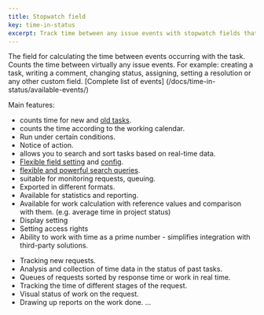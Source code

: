 ```yaml
---
title: Stopwatch field
key: time-in-status
excerpt: Track time between any issue events with stopwatch fields that support working calendars, real-time searches, flexible configurations, and comprehensive reporting capabilities.
---
```



The field for calculating the time between events occurring with the task.
Counts the time between virtually any issue events.
For example: creating a task, writing a comment, changing status, assigning, setting a resolution or any other custom field.
[Complete list of events] (/docs/time-in-status/available-events/)



Main features:
* counts time for new and [old tasks](/docs/time-in-status/restore-by-history/).
* counts the time according to the working calendar.
* Run under certain conditions.
* Notice of action.
* allows you to search and sort tasks based on real-time data.
* [Flexible field setting](/docs/time-in-status/stopwatch-field-settings/) and [config](/docs/time-in-status/stopwatch-configs/).
* [flexible and powerful search queries](/docs/time-in-status/stopwatch-field-jql/).
* suitable for monitoring requests, queuing.
* Exported in different formats.
* Available for statistics and reporting.
* Available for work calculation with reference values and comparison with them. (e.g. average time in project status)
* Display setting
* Setting access rights
* Ability to work with time as a prime number - simplifies integration with third-party solutions.

[comment]: <> (TODO <a href="/uploads/time-in-status/overview/fields-example-2.webp"><img src="/uploads/time-in-status/overview/fields-example-2.webp" style="width:100%;" loading="lazy"></a>)

* Tracking new requests.
* Analysis and collection of time data in the status of past tasks.
* Queues of requests sorted by response time or work in real time.
* Tracking the time of different stages of the request.
* Visual status of work on the request.
* Drawing up reports on the work done.
  ...